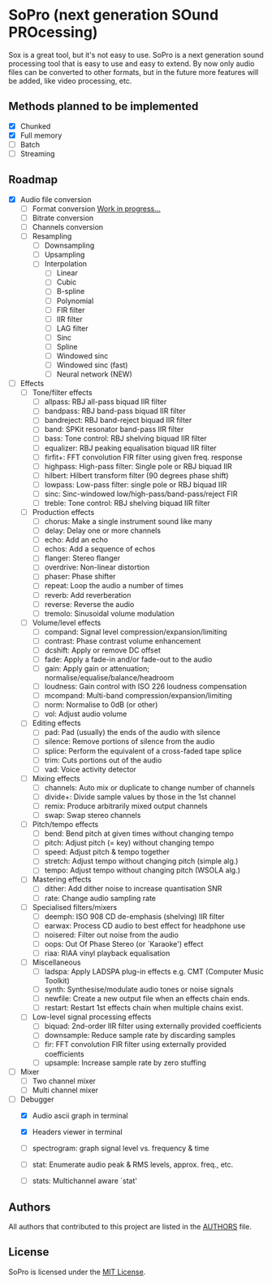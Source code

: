 # SoPro (next generation SOund PROcessing)

Sox is a great tool, but it's not easy to use. SoPro is a next generation sound processing tool that is easy to use and easy to extend. By now only audio files can be converted to other formats, but in the future more features will be added, like video processing, etc.

## Methods planned to be implemented

- [x] Chunked
- [x] Full memory
- [ ] Batch
- [ ] Streaming

## Roadmap

- [x] Audio file conversion
  - [ ] Format conversion [Work in progress...](docs/format_table.md)
  - [ ] Bitrate conversion
  - [ ] Channels conversion
  - [ ] Resampling
    - [ ] Downsampling
    - [ ] Upsampling
    - [ ] Interpolation
      - [ ] Linear
      - [ ] Cubic
      - [ ] B-spline
      - [ ] Polynomial
      - [ ] FIR filter 
      - [ ] IIR filter
      - [ ] LAG filter
      - [ ] Sinc
      - [ ] Spline
      - [ ] Windowed sinc
      - [ ] Windowed sinc (fast)
      - [ ] Neural network (NEW)
- [ ] Effects 
  - [ ] Tone/filter effects
    - [ ] allpass: RBJ all-pass biquad IIR filter
    - [ ] bandpass: RBJ band-pass biquad IIR filter
    - [ ] bandreject: RBJ band-reject biquad IIR filter
    - [ ] band: SPKit resonator band-pass IIR filter
    - [ ] bass: Tone control: RBJ shelving biquad IIR filter
    - [ ] equalizer: RBJ peaking equalisation biquad IIR filter
    - [ ] firfit+: FFT convolution FIR filter using given freq. response 
    - [ ] highpass: High-pass filter: Single pole or RBJ biquad IIR
    - [ ] hilbert: Hilbert transform filter (90 degrees phase shift)
    - [ ] lowpass: Low-pass filter: single pole or RBJ biquad IIR
    - [ ] sinc: Sinc-windowed low/high-pass/band-pass/reject FIR
    - [ ] treble: Tone control: RBJ shelving biquad IIR filter
  - [ ] Production effects
    - [ ] chorus: Make a single instrument sound like many
    - [ ] delay: Delay one or more channels
    - [ ] echo: Add an echo
    - [ ] echos: Add a sequence of echos
    - [ ] flanger: Stereo flanger
    - [ ] overdrive: Non-linear distortion
    - [ ] phaser: Phase shifter
    - [ ] repeat: Loop the audio a number of times
    - [ ] reverb: Add reverberation
    - [ ] reverse: Reverse the audio 
    - [ ] tremolo: Sinusoidal volume modulation
  - [ ] Volume/level effects
    - [ ] compand: Signal level compression/expansion/limiting
    - [ ] contrast: Phase contrast volume enhancement
    - [ ] dcshift: Apply or remove DC offset
    - [ ] fade: Apply a fade-in and/or fade-out to the audio
    - [ ] gain: Apply gain or attenuation; normalise/equalise/balance/headroom
    - [ ] loudness: Gain control with ISO 226 loudness compensation
    - [ ] mcompand: Multi-band compression/expansion/limiting
    - [ ] norm: Normalise to 0dB (or other)
    - [ ] vol: Adjust audio volume
  - [ ] Editing effects
    - [ ] pad: Pad (usually) the ends of the audio with silence
    - [ ] silence: Remove portions of silence from the audio
    - [ ] splice: Perform the equivalent of a cross-faded tape splice
    - [ ] trim: Cuts portions out of the audio
    - [ ] vad: Voice activity detector
  - [ ] Mixing effects
    - [ ] channels: Auto mix or duplicate to change number of channels
    - [ ] divide+: Divide sample values by those in the 1st channel 
    - [ ] remix: Produce arbitrarily mixed output channels
    - [ ] swap: Swap stereo channels
  - [ ] Pitch/tempo effects
    - [ ] bend: Bend pitch at given times without changing tempo
    - [ ] pitch: Adjust pitch (= key) without changing tempo
    - [ ] speed: Adjust pitch & tempo together
    - [ ] stretch: Adjust tempo without changing pitch (simple alg.)
    - [ ] tempo: Adjust tempo without changing pitch (WSOLA alg.)
  - [ ] Mastering effects
    - [ ] dither: Add dither noise to increase quantisation SNR
    - [ ] rate: Change audio sampling rate
  - [ ] Specialised filters/mixers
    - [ ] deemph: ISO 908 CD de-emphasis (shelving) IIR filter
    - [ ] earwax: Process CD audio to best effect for headphone use
    - [ ] noisered: Filter out noise from the audio
    - [ ] oops: Out Of Phase Stereo (or `Karaoke') effect
    - [ ] riaa: RIAA vinyl playback equalisation
  - [ ] Miscellaneous
    - [ ] ladspa: Apply LADSPA plug-in effects e.g. CMT (Computer Music Toolkit)
    - [ ] synth: Synthesise/modulate audio tones or noise signals
    - [ ] newfile: Create a new output file when an effects chain ends.
    - [ ] restart: Restart 1st effects chain when multiple chains exist.
  - [ ] Low-level signal processing effects
    - [ ] biquad: 2nd-order IIR filter using externally provided coefficients
    - [ ] downsample: Reduce sample rate by discarding samples
    - [ ] fir: FFT convolution FIR filter using externally provided coefficients
    - [ ] upsample: Increase sample rate by zero stuffing
- [ ] Mixer
  - [ ] Two channel mixer
  - [ ] Multi channel mixer
- [ ] Debugger
  - [x] Audio ascii graph in terminal
  - [x] Headers viewer in terminal
  - [ ] spectrogram: graph signal level vs. frequency & time
  - [ ] stat: Enumerate audio peak & RMS levels, approx. freq., etc.
  - [ ] stats: Multichannel aware `stat'


## Authors

All authors that contributed to this project are listed in the [AUTHORS](AUTHORS) file.

## License

SoPro is licensed under the [MIT License](LICENSE).